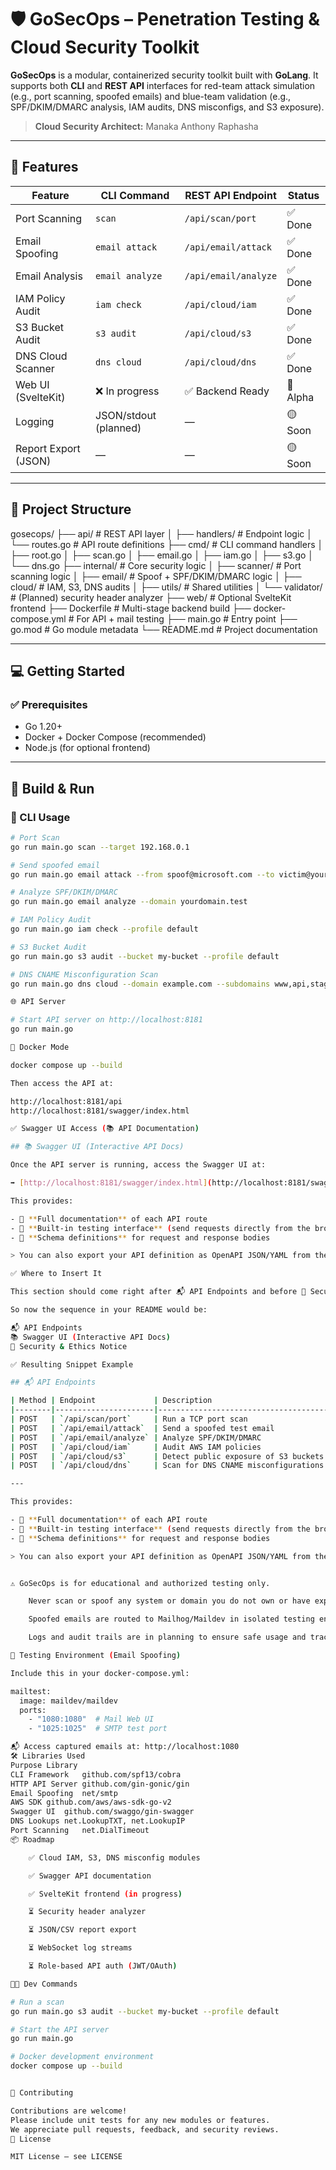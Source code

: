 # 🛡️ GoSecOps – Penetration Testing & Cloud Security Toolkit

**GoSecOps** is a modular, containerized security toolkit built with **GoLang**. It supports both **CLI** and **REST API** interfaces for red-team attack simulation (e.g., port scanning, spoofed emails) and blue-team validation (e.g., SPF/DKIM/DMARC analysis, IAM audits, DNS misconfigs, and S3 exposure).

> **Cloud Security Architect:** Manaka Anthony Raphasha

---

## 🚀 Features

| Feature              | CLI Command             | REST API Endpoint         | Status   |
|----------------------|-------------------------|----------------------------|----------|
| Port Scanning        | `scan`                  | `/api/scan/port`           | ✅ Done  |
| Email Spoofing       | `email attack`          | `/api/email/attack`        | ✅ Done  |
| Email Analysis       | `email analyze`         | `/api/email/analyze`       | ✅ Done  |
| IAM Policy Audit     | `iam check`             | `/api/cloud/iam`           | ✅ Done  |
| S3 Bucket Audit      | `s3 audit`              | `/api/cloud/s3`            | ✅ Done  |
| DNS Cloud Scanner    | `dns cloud`             | `/api/cloud/dns`           | ✅ Done  |
| Web UI (SvelteKit)   | ❌ In progress           | ✅ Backend Ready            | 🧪 Alpha |
| Logging              | JSON/stdout (planned)   | —                          | 🟡 Soon  |
| Report Export (JSON) | —                       | —                          | 🟡 Soon  |

---

## 🧱 Project Structure

gosecops/
├── api/ # REST API layer
│ ├── handlers/ # Endpoint logic
│ └── routes.go # API route definitions
├── cmd/ # CLI command handlers
│ ├── root.go
│ ├── scan.go
│ ├── email.go
│ ├── iam.go
│ ├── s3.go
│ └── dns.go
├── internal/ # Core security logic
│ ├── scanner/ # Port scanning logic
│ ├── email/ # Spoof + SPF/DKIM/DMARC logic
│ ├── cloud/ # IAM, S3, DNS audits
│ ├── utils/ # Shared utilities
│ └── validator/ # (Planned) security header analyzer
├── web/ # Optional SvelteKit frontend
├── Dockerfile # Multi-stage backend build
├── docker-compose.yml # For API + mail testing
├── main.go # Entry point
├── go.mod # Go module metadata
└── README.md # Project documentation


---

## 💻 Getting Started

### ✅ Prerequisites

- Go 1.20+
- Docker + Docker Compose (recommended)
- Node.js (for optional frontend)

---

## 🔧 Build & Run

### 🧪 CLI Usage

```bash
# Port Scan
go run main.go scan --target 192.168.0.1

# Send spoofed email
go run main.go email attack --from spoof@microsoft.com --to victim@yourdomain.test

# Analyze SPF/DKIM/DMARC
go run main.go email analyze --domain yourdomain.test

# IAM Policy Audit
go run main.go iam check --profile default

# S3 Bucket Audit
go run main.go s3 audit --bucket my-bucket --profile default

# DNS CNAME Misconfiguration Scan
go run main.go dns cloud --domain example.com --subdomains www,api,staging

🌐 API Server

# Start API server on http://localhost:8181
go run main.go

🐳 Docker Mode

docker compose up --build

Then access the API at:

http://localhost:8181/api
http://localhost:8181/swagger/index.html

✅ Swagger UI Access (📚 API Documentation)

## 📚 Swagger UI (Interactive API Docs)

Once the API server is running, access the Swagger UI at:

➡️ [http://localhost:8181/swagger/index.html](http://localhost:8181/swagger/index.html)

This provides:

- 📖 **Full documentation** of each API route
- 🧪 **Built-in testing interface** (send requests directly from the browser)
- 📂 **Schema definitions** for request and response bodies

> You can also export your API definition as OpenAPI JSON/YAML from the UI

✅ Where to Insert It

This section should come right after 📬 API Endpoints and before 🔐 Security & Ethics Notice.

So now the sequence in your README would be:

📬 API Endpoints
📚 Swagger UI (Interactive API Docs)
🔐 Security & Ethics Notice

✅ Resulting Snippet Example

## 📬 API Endpoints

| Method | Endpoint             | Description                             |
|--------|----------------------|-----------------------------------------|
| POST   | `/api/scan/port`     | Run a TCP port scan                     |
| POST   | `/api/email/attack`  | Send a spoofed test email               |
| POST   | `/api/email/analyze` | Analyze SPF/DKIM/DMARC                  |
| POST   | `/api/cloud/iam`     | Audit AWS IAM policies                  |
| POST   | `/api/cloud/s3`      | Detect public exposure of S3 buckets    |
| POST   | `/api/cloud/dns`     | Scan for DNS CNAME misconfigurations    |

---

This provides:

- 📖 **Full documentation** of each API route
- 🧪 **Built-in testing interface** (send requests directly from the browser)
- 📂 **Schema definitions** for request and response bodies

> You can also export your API definition as OpenAPI JSON/YAML from the UI


⚠️ GoSecOps is for educational and authorized testing only.

    Never scan or spoof any system or domain you do not own or have explicit permission to test.

    Spoofed emails are routed to Mailhog/Maildev in isolated testing environments.

    Logs and audit trails are in planning to ensure safe usage and traceability.

🧪 Testing Environment (Email Spoofing)

Include this in your docker-compose.yml:

mailtest:
  image: maildev/maildev
  ports:
    - "1080:1080"  # Mail Web UI
    - "1025:1025"  # SMTP test port

📬 Access captured emails at: http://localhost:1080
🛠️ Libraries Used
Purpose	Library
CLI Framework	github.com/spf13/cobra
HTTP API Server	github.com/gin-gonic/gin
Email Spoofing	net/smtp
AWS SDK	github.com/aws/aws-sdk-go-v2
Swagger UI	github.com/swaggo/gin-swagger
DNS Lookups	net.LookupTXT, net.LookupIP
Port Scanning	net.DialTimeout
📦 Roadmap

    ✅ Cloud IAM, S3, DNS misconfig modules

    ✅ Swagger API documentation

    ✅ SvelteKit frontend (in progress)

    ⏳ Security header analyzer

    ⏳ JSON/CSV report export

    ⏳ WebSocket log streams

    ⏳ Role-based API auth (JWT/OAuth)

👨‍💻 Dev Commands

# Run a scan
go run main.go s3 audit --bucket my-bucket --profile default

# Start the API server
go run main.go

# Docker development environment
docker compose up --build


🤝 Contributing

Contributions are welcome!
Please include unit tests for any new modules or features.
We appreciate pull requests, feedback, and security reviews.
📜 License

MIT License – see LICENSE